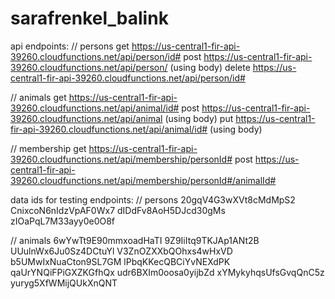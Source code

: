 # sarafrenkel_balink

api endpoints:
// persons
get https://us-central1-fir-api-39260.cloudfunctions.net/api/person/id#
post https://us-central1-fir-api-39260.cloudfunctions.net/api/person/ (using body)
delete https://us-central1-fir-api-39260.cloudfunctions.net/api/person/id#

// animals
get https://us-central1-fir-api-39260.cloudfunctions.net/api/animal/id#
post https://us-central1-fir-api-39260.cloudfunctions.net/api/animal (using body)
put https://us-central1-fir-api-39260.cloudfunctions.net/api/animal/id# (using body)

// membership
get https://us-central1-fir-api-39260.cloudfunctions.net/api/membership/personId#
post https://us-central1-fir-api-39260.cloudfunctions.net/api/membership/personId#/animalId#


data ids for testing endpoints:
// persons
20gqV4G3wXVt8cMdMpS2
CnixcoN6nIdzVpAF0Wx7
dIDdFv8AoH5DJcd30gMs
zIOaPqL7M33ayy0e0O8f

// animals
6wYwTt9E90mmxoadHaTI
9Z9IiItq9TKJAp1ANt2B
UUulnWx6Ju0Sz4DCtuYl
V3ZnOZXXbQOhxs4wHxVD
b5UMwIxNuaCton9SL7GM
lPbqKKecQBCiYvNEXdPK
qaUrYNQiFPiGXZKGfhQx
udr6BXIm0oosa0yijbZd
xYMykyhqsUfsGvqQnC5z
yuryg5XfWMijQUkXnQNT
